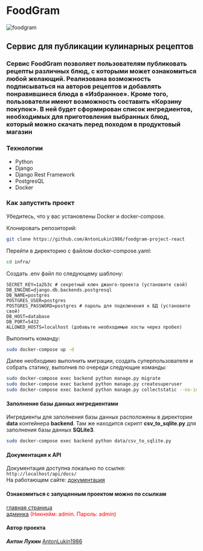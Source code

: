 # FoodGram

![foodgram](https://github.com/AntonLukin1986/foodgram-project-react/actions/workflows/foodgram_workflow.yml/badge.svg)

## Сервис для публикации кулинарных рецептов

### Сервис FoodGram позволяет пользователям публиковать рецепты различных блюд, с которыми может ознакомиться любой желающий. Реализована возможность подписываться на авторов рецептов и добавлять понравившиеся блюда в «Избранное». Кроме того, пользователи имеют возможность составить «Корзину покупок». В ней будет сформирован список ингредиентов, необходимых для приготовления выбранных блюд, который можно скачать перед походом в продуктовый магазин

### Технологии

- Python
- Django
- Django Rest Framework
- PostgresQL
- Docker

### Как запустить проект

Убедитесь, что у вас установлены Docker и docker-compose.

Клонировать репозиторий:

```bash
git clone https://github.com/AntonLukin1986/foodgram-project-react
```

Перейти в директорию с файлом docker-compose.yaml:

```bash
cd infra/
```

Создать .env файл по следующему шаблону:

```text
SECRET_KEY=1a2b3c # секретный ключ джанго-проекта (установите свой)
DB_ENGINE=django.db.backends.postgresql
DB_NAME=postgres
POSTGRES_USER=postgres
POSTGRES_PASSWORD=postgres # пароль для подключения к БД (установите свой)
DB_HOST=database
DB_PORT=5432
ALLOWED_HOSTS=localhost (добавьте необходимые хосты через пробел)
```

Выполнить команду:

```bash
sudo docker-compose up -d
```

Далее необходимо выполнить миграции, создать суперпользователя и собрать статику, выполнив по очереди следующие команды:

```bash
sudo docker-compose exec backend python manage.py migrate
sudo docker-compose exec backend python manage.py createsuperuser
sudo docker-compose exec backend python manage.py collectstatic --no-input
```

#### Заполнение базы данных ингредиентами

Ингредиенты для заполнения базы данных расположены в директории **data** контейнера **backend**.
Там же находится скрипт **csv_to_sqlite.py** для заполнения базы данных **SQLite3**.

```bash
sudo docker-compose exec backend python data/csv_to_sqlite.py
```

#### Документация к API

Документация доступна локально по ссылке: `http://localhost/api/docs/` <br>
На работающем сайте: [документация](http://51.250.24.175/api/docs/)

#### Ознакомиться с запущенным проектом можно по ссылкам

[главная страница](http://51.250.24.175/api/docs/) <br>
[админка](http://51.250.24.175/admin/) <span style="color:red">(Никнейм: admin. Пароль: admin)</span>

#### Автор проекта

***Антон Лукин*** [AntonLukin1986](https://github.com/AntonLukin1986)
